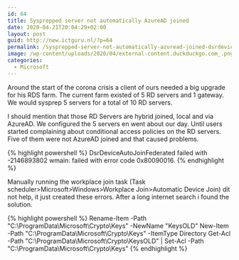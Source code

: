 ```yaml
---
id: 64
title: Sysprepped server not automatically AzureAD joined
date: 2020-04-21T20:04:29+02:00
layout: post
guid: http://new.ictguru.nl/?p=64
permalink: /sysprepped-server-not-automatically-azuread-joined-dsrdeviceautojoinfederated/
image: /wp-content/uploads/2020/04/external-content.duckduckgo.com_.png
categories:
  - Microsoft
---
```

Around the start of the corona crisis a client of ours needed a big upgrade for his RDS farm. The current farm existed of 5 RD servers and 1 gateway. We would sysprep 5 servers for a total of 10 RD servers.

I should mention that those RD Servers are hybrid joined, local and via AzureAD. We configured the 5 servers en went about our day. Until users started complaining about conditional access policies on the RD servers. Five of them were not AzureAD joined and that caused problems.

{% highlight powershell %}
DsrDeviceAutoJoinFederated failed with -2146893802
wmain: failed with error code 0x80090016.
{% endhighlight %}

Manually running the workplace join task (Task scheduler>Microsoft>Windows>Workplace Join>Automatic Device Join) dit not help, it just created these errors. After a long internet search i found the solution.

{% highlight powershell %}
Rename-Item -Path "C:\ProgramData\Microsoft\Crypto\Keys" -NewName "KeysOLD"
New-Item -Path "C:\ProgramData\Microsoft\Crypto\Keys" -ItemType Directory
Get-Acl -Path "C:\ProgramData\Microsoft\Crypto\KeysOLD" | Set-Acl -Path "C:\ProgramData\Microsoft\Crypto\Keys"
{% endhighlight %}